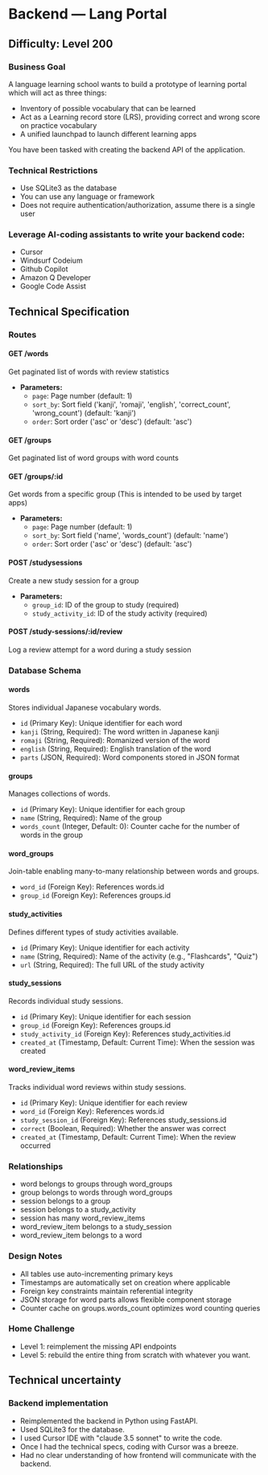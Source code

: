# Backend — Lang Portal

## Difficulty: Level 200

### Business Goal 
A language learning school wants to build a prototype of learning portal which will act as three things:
- Inventory of possible vocabulary that can be learned
- Act as a Learning record store (LRS), providing correct and wrong score on practice vocabulary
- A unified launchpad to launch different learning apps

You have been tasked with creating the backend API of the application.

### Technical Restrictions
- Use SQLite3 as the database
- You can use any language or framework 
- Does not require authentication/authorization, assume there is a single user

### Leverage AI-coding assistants to write your backend code:
- Cursor
- Windsurf Codeium
- Github Copilot
- Amazon Q Developer
- Google Code Assist

## Technical Specification

### Routes

#### GET /words
Get paginated list of words with review statistics
- **Parameters:**
  - `page`: Page number (default: 1)
  - `sort_by`: Sort field ('kanji', 'romaji', 'english', 'correct_count', 'wrong_count') (default: 'kanji')
  - `order`: Sort order ('asc' or 'desc') (default: 'asc')

#### GET /groups 
Get paginated list of word groups with word counts

#### GET /groups/:id
Get words from a specific group (This is intended to be used by target apps)
- **Parameters:**
  - `page`: Page number (default: 1)
  - `sort_by`: Sort field ('name', 'words_count') (default: 'name')
  - `order`: Sort order ('asc' or 'desc') (default: 'asc')

#### POST /studysessions
Create a new study session for a group
- **Parameters:**
  - `group_id`: ID of the group to study (required)
  - `study_activity_id`: ID of the study activity (required)

#### POST /study-sessions/:id/review
Log a review attempt for a word during a study session

### Database Schema 

#### words
Stores individual Japanese vocabulary words.
- `id` (Primary Key): Unique identifier for each word
- `kanji` (String, Required): The word written in Japanese kanji
- `romaji` (String, Required): Romanized version of the word
- `english` (String, Required): English translation of the word
- `parts` (JSON, Required): Word components stored in JSON format

#### groups
Manages collections of words.
- `id` (Primary Key): Unique identifier for each group
- `name` (String, Required): Name of the group
- `words_count` (Integer, Default: 0): Counter cache for the number of words in the group

#### word_groups
Join-table enabling many-to-many relationship between words and groups.
- `word_id` (Foreign Key): References words.id
- `group_id` (Foreign Key): References groups.id

#### study_activities
Defines different types of study activities available.
- `id` (Primary Key): Unique identifier for each activity
- `name` (String, Required): Name of the activity (e.g., "Flashcards", "Quiz")
- `url` (String, Required): The full URL of the study activity

#### study_sessions
Records individual study sessions.
- `id` (Primary Key): Unique identifier for each session
- `group_id` (Foreign Key): References groups.id
- `study_activity_id` (Foreign Key): References study_activities.id
- `created_at` (Timestamp, Default: Current Time): When the session was created

#### word_review_items
Tracks individual word reviews within study sessions.
- `id` (Primary Key): Unique identifier for each review
- `word_id` (Foreign Key): References words.id
- `study_session_id` (Foreign Key): References study_sessions.id
- `correct` (Boolean, Required): Whether the answer was correct
- `created_at` (Timestamp, Default: Current Time): When the review occurred

### Relationships

- word belongs to groups through word_groups
- group belongs to words through word_groups
- session belongs to a group
- session belongs to a study_activity
- session has many word_review_items
- word_review_item belongs to a study_session
- word_review_item belongs to a word

### Design Notes
- All tables use auto-incrementing primary keys
- Timestamps are automatically set on creation where applicable
- Foreign key constraints maintain referential integrity
- JSON storage for word parts allows flexible component storage
- Counter cache on groups.words_count optimizes word counting queries

### Home Challenge
- Level 1: reimplement the missing API endpoints
- Level 5: rebuild the entire thing from scratch with whatever you want.

## Technical uncertainty

### Backend implementation
- Reimplemented the backend in Python using FastAPI. 
- Used SQLite3 for the database.
- I used Cursor IDE with "claude 3.5 sonnet" to write the code.
- Once I had the technical specs, coding with Cursor was a breeze.
- Had no clear understanding of how frontend will communicate with the backend.

